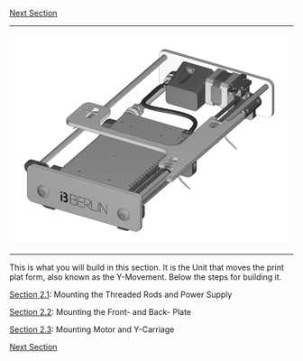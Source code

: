 [Next
Section](https://github.com/open3dengineering/i3_Berlin/wiki/Section-3-Assembly-of-the-XZ-Unit)

<table>
<colgroup>
<col width="100%" />
</colgroup>
<tbody>
<tr class="odd">
<td align="left"><p><img src="media/Section_2_0001.png" alt="media/Section_2_0001.png" /></p></td>
</tr>
</tbody>
</table>

This is what you will build in this section. It is the Unit that moves
the print plat form, also known as the Y-Movement. Below the steps for
building it.

[Section
2.1](https://github.com/open3dengineering/i3_Berlin/wiki/Section-2.1-Assembly-of-the-Y-Unit-Mounting-the-threaded-Rods-and-Power-Supply):
Mounting the Threaded Rods and Power Supply  

[Section
2.2](https://github.com/open3dengineering/i3_Berlin/wiki/Section-2.2-Assembly-of-the-Y-Unit-Mounting-the-Front-and-Back-Plate):
Mounting the Front- and Back- Plate  

[Section
2.3](https://github.com/open3dengineering/i3_Berlin/wiki/Section-2.3-Assembly-of-the-Y-Unit-Mounting-the-Y-Carriage-and-Timing-Belt):
Mounting Motor and Y-Carriage  

[Next
Section](https://github.com/open3dengineering/i3_Berlin/wiki/Section-3-Assembly-of-the-XZ-Unit)
